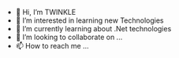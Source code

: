 - 👋 Hi, I’m TWINKLE
- 👀 I’m interested in learning new Technologies
- 🌱 I’m currently learning about .Net technologies
- 💞️ I’m looking to collaborate on ...
- 📫 How to reach me ...

<!---
Twnkle03/Twnkle03 is a ✨ special ✨ repository because its `README.md` (this file) appears on your GitHub profile.
You can click the Preview link to take a look at your changes.
--->

